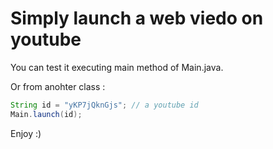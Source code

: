 # Simply launch a web viedo on youtube

You can test it executing main method of Main.java.

Or from anohter class :

```java
String id = "yKP7jQknGjs"; // a youtube id
Main.launch(id);
```

Enjoy :)